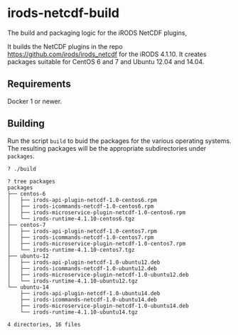 # irods-netcdf-build

The build and packaging logic for the iRODS NetCDF plugins,

It builds the NetCDF plugins in the repo https://github.com/irods/irods_netcdf 
for the iRODS 4.1.10. It creates packages suitable for CentOS 6 and 7 and Ubuntu
12.04 and 14.04.


## Requirements

Docker 1 or newer.


## Building

Run the script `build` to buid the packages for the various operating systems. 
The resulting packages will be the appropriate subdirectories under `packages`.

```
? ./build

? tree packages
packages
├── centos-6
│   ├── irods-api-plugin-netcdf-1.0-centos6.rpm
│   ├── irods-icommands-netcdf-1.0-centos6.rpm
│   ├── irods-microservice-plugin-netcdf-1.0-centos6.rpm
│   └── irods-runtime-4.1.10-centos6.tgz
├── centos-7
│   ├── irods-api-plugin-netcdf-1.0-centos7.rpm
│   ├── irods-icommands-netcdf-1.0-centos7.rpm
│   ├── irods-microservice-plugin-netcdf-1.0-centos7.rpm
│   └── irods-runtime-4.1.10-centos7.tgz
├── ubuntu-12
│   ├── irods-api-plugin-netcdf-1.0-ubuntu12.deb
│   ├── irods-icommands-netcdf-1.0-ubuntu12.deb
│   ├── irods-microservice-plugin-netcdf-1.0-ubuntu12.deb
│   └── irods-runtime-4.1.10-ubuntu12.tgz
└── ubuntu-14
    ├── irods-api-plugin-netcdf-1.0-ubuntu14.deb
    ├── irods-icommands-netcdf-1.0-ubuntu14.deb
    ├── irods-microservice-plugin-netcdf-1.0-ubuntu14.deb
    └── irods-runtime-4.1.10-ubuntu14.tgz

4 directories, 16 files
```
